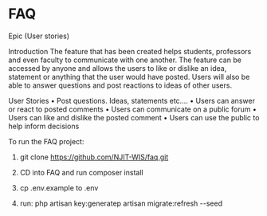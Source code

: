 # FAQ 
Epic (User stories)

Introduction
The feature that has been created helps students, professors and even faculty to communicate with one another. The feature can be accessed by anyone and allows the users to like or dislike an idea, statement or anything that the user would have posted. Users will also be able to answer questions and post reactions to ideas of other users. 

User Stories
•	Post questions. Ideas, statements etc.…
•	Users can answer or react to posted comments
•	Users can communicate on a public forum 
•	Users can like and dislike the posted comment
•	Users can use the public to help inform decisions 

To run the FAQ project: 
   
1. git clone https://github.com/NJIT-WIS/faq.git

2.   CD into FAQ and run composer install

3.   cp .env.example to .env

4.   run: php artisan key:generatep artisan migrate:refresh --seed
